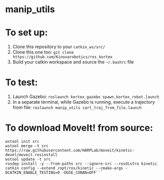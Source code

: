 # manip_utils

# To set up:
1. Clone this repository to your ``catkin_ws/src/``
2. Clone this one too: ```git clone https://github.com/Kinovarobotics/ros_kortex```
3. Build your catkin workspace and source the ``~/.bashrc`` file

# To test:
1. Launch Gazebo: ```roslaunch kortex_gazebo spawn_kortex_robot.launch```
2. In a separate terminal, while Gazebo is running, execute a trajectory from file: ```roslaunch manip_utils cart_traj_from_file.launch```

# To download MoveIt! from source:
```cd ~/catkin_ws
wstool init src
wstool merge -t src https://raw.githubusercontent.com/HARPLab/moveit/kinetic-devel/moveit.rosinstall
wstool update -t src
rosdep install -y --from-paths src --ignore-src --rosdistro kinetic
catkin config --extend /opt/ros/kinetic --cmake-args -DCATKIN_ENABLE_TESTING=0 -DUSE_CONAN=OFF```
